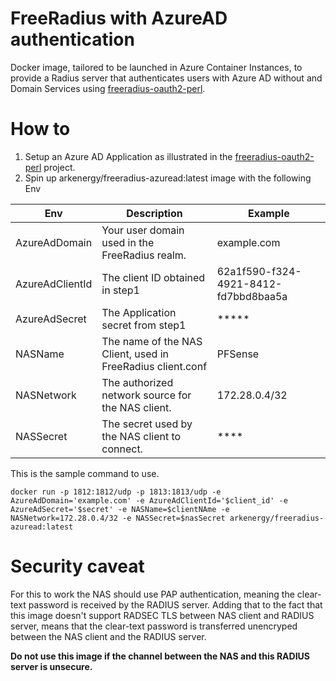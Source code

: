 # FreeRadius with AzureAD authentication

Docker image, tailored to be launched in Azure Container Instances, to provide a Radius server that authenticates users with Azure AD without and Domain Services using [freeradius-oauth2-perl](https://github.com/jimdigriz/freeradius-oauth2-perl).

# How to

1. Setup an Azure AD Application as illustrated in the [freeradius-oauth2-perl](https://github.com/jimdigriz/freeradius-oauth2-perl) project.
2. Spin up arkenergy/freeradius-azuread:latest image with the following Env

| Env | Description | Example |
|--|--|--|
| AzureAdDomain | Your user domain used in the FreeRadius realm. | example.com |
| AzureAdClientId | The client ID obtained in step1 | 62a1f590-f324-4921-8412-fd7bbd8baa5a |
| AzureAdSecret | The Application secret from step1 | ***** |
| NASName | The name of the NAS Client, used in FreeRadius client.conf | PFSense |
| NASNetwork | The authorized network source for the NAS client. | 172.28.0.4/32 |
| NASSecret | The secret used by the NAS client to connect. | **** |

This is the sample command to use.

```
docker run -p 1812:1812/udp -p 1813:1813/udp -e AzureAdDomain='example.com' -e AzureAdClientId='$client_id' -e AzureAdSecret='$secret' -e NASName=$clientNAme -e NASNetwork=172.28.0.4/32 -e NASSecret=$nasSecret arkenergy/freeradius-azuread:latest
```

# Security caveat

For this to work the NAS should use PAP authentication, meaning the clear-text password is received by the RADIUS server.
Adding that to the fact that this image doesn't support RADSEC TLS between NAS client and RADIUS server, means that the clear-text password is transferred unencryped between the NAS client and the RADIUS server.

**Do not use this image if the channel between the NAS and this RADIUS server is unsecure.**